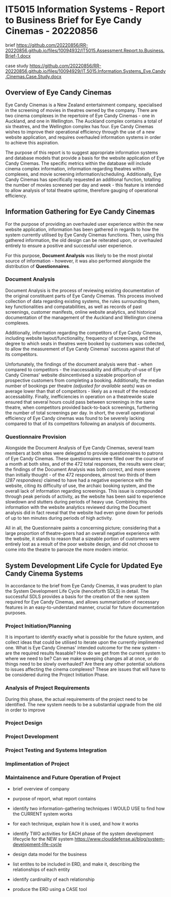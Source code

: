 # IT5015 Information Systems - Report to Business Brief for **Eye Candy Cinemas** - 20220856

brief https://github.com/20220856/RR-20220856.github.io/files/10094932/IT5015.Assessment.Report.to.Business.Brief-1.docx

case study https://github.com/20220856/RR-20220856.github.io/files/10094929/IT.5015.Information.Systems_Eye.Candy.Cinemas.Case.Study.docx

## Overview of Eye Candy Cinemas
Eye Candy Cinemas is a New Zealand entertainment company, specialised in the screening of movies in theatres owned by the company. There are two cinema complexes in the repertoire of Eye Candy Cinemas - one in Auckland, and one in Wellington. The Auckland complex contains a total of six theatres, and the Wellington complex has four. Eye Candy Cinemas wishes to improve their operational efficiency through the use of a new website application, and requires overhauled information systems in order to achieve this aspiration.

The purpose of this report is to suggest appropriate information systems and database models that provide a basis for the website application of Eye Candy Cinemas. The specific metrics within the database will include cinema complex information, information regarding theatres within complexes, and movie screening information/scheduling. Additionally, Eye Candy Cinemas has specifically requested an additional function, totalling the number of movies screened per day and week - this feature is intended to allow analysis of total theatre uptime, therefore gauging of operational efficiency.

## Information Gathering for Eye Candy Cinemas 
For the purpose of providing an overhauled user experience within the new website application, information has been gathered in regards to how the system currently utilised by Eye Candy Cinemas functions. Then, using this gathered information, the old design can be reiterated upon, or overhauled entirely to ensure a positive and successful user experience.

For this purpose, **Document Analysis** was likely to be the most pivotal source of information - however, it was also performed alongside the distribution of **Questionnaires**.

### Document Analysis
Document Analysis is the process of reviewing existing documentation of the original constituent parts of Eye Candy Cinemas. This process involved collection of data regarding existing systems, the rules surrounding them, key functionalities and compatabilities, as well as records of past screenings, customer manifests, online website analytics, and historical documentation of the management of the Auckland and Wellington cinema complexes.

Additionally, information regarding the competitors of Eye Candy Cinemas, including website layout/functionality, frequency of screenings, and the degree to which seats in theatres were booked by customers was collected, to allow the measurement of Eye Candy Cinemas' success against that of its competitors.

Unfortunately, the findings of the document analysis were that - when compared to competitors - the inaccessability and difficulty-of-use of Eye Candy Cinemas' website disincentivised a sizeable proportion of prospective customers from completing a booking. Additionally, the median number of bookings per theatre *(adjusted for available seats)* was on average lower than that of competitors - likely as a result of the reduced accessability. Finally, inefficiencies in operation on a theatrewide scale ensured that several hours could pass between screenings in the same theatre, when competitors provided back-to-back screenings, furthering the number of total screenings per day. In short, the overall operational efficiency of Eye Candy cinemas was found to be severely lacking compared to that of its competitors following an analysis of documents.

### Questionnaire Provision

Alongside the Document Analysis of Eye Candy Cinemas, several team members at both sites were delegated to provide questionnaires to patrons of Eye Candy Cinemas. These questionnaires were filled over the course of a month at both sites, and of the 472 total responses, the results were clear; the findings of the Document Analysis was both correct, and more severe than initially thought - of the 472 respondees, almost two thirds of them *(287 respondees)* claimed to have had a negative experience with the website, citing its difficulty of use, the archaic booking system, and the overall lack of information regarding screenings. This issue is compounded through peak periods of activity, as the website has been said to experience slowdown and stutters during periods of heavy use. Combining this information with the website analytics reviewed during the Document analysis did in fact reveal that the website had even gone down for periods of up to ten minutes during periods of high activity.

All in all, the Questionnaire paints a concerning picture; considering that a large proportion of theatre-goers had an overall negative experience with the website, it stands to reason that a sizeable portion of customers were entirely lost as a result of the poor website design, and did not choose to come into the theatre to parooze the more modern interior.

## System Development Life Cycle for Updated Eye Candy Cinema Systems
In accordance to the brief from Eye Candy Cinemas, it was prudent to plan the System Development Life Cycle (henceforth SDLS) in detail. The successful SDLS provides a basis for the creation of the new system required for Eye Candy Cinemas, and allows summarization of necessary features in an easy-to-understand manner, crucial for future documentation purposes.

### Project Initiation/Planning
It is important to identify exactly what is possible for the future system, and collect ideas that could be utilised to iterate upon the currently implimented one. What is Eye Candy Cinemas' intended outcome for the new system - are the required results feasable? How do we get from the current system to where we need to be? Can we make sweeping changes all at once, or do things need to be slowly overhauled? Are there any other potential solutions to issues affecting the cinema complexes? These are issues that will have to be considered during the Project Initiation Phase.

### Analysis of Project Requirements
During this phase, the actual requirements of the project need to be identified. The new system needs to be a substantial upgrade from the old in order to improve 

### Project Design 

### Project Development 

### Project Testing and Systems Integration

### Implimentation of Project

### Maintainence and Future Operation of Project






- brief overview of company
- purpose of report, what report contains

- identify two information-gathering techniques I WOULD USE to find how the CURRENT system works
- for each technique, explain how it is used, and how it works

- identify TWO activities for EACH phase of the system development lifecycle for the NEW system
https://www.clouddefense.ai/blog/system-development-life-cycle

- design data model for the business
- list entites to be included in ERD, and make it, describing the relationships of each entity
- identify cardinality of each relationship
- produce the ERD using a CASE tool
